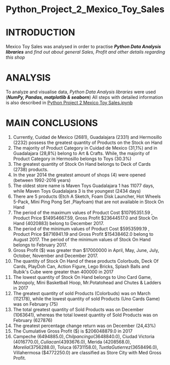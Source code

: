 # Python_Project_2_Mexico_Toy_Sales
# INTRODUCTION

Mexico Toy Sales was analysed in order to practise ***Python Data Analysis libraries*** and _find out about general Sales, Profit and other details regarding this shop_

# ANALYSIS

To analyze and visualise data, _Python Data Analysis libraries_ were used (***NumPy, Pandas, matplotlib & seaborn***)
All steps with detailed information is also described in [Python Project 2 Mexico Toy Sales.ipynb](https://github.com/Longwinter93/Python_Data_Analysis_Libraries_Projects/blob/main/Python_Project_2_Mexico_Toy_Sales/Python%20Project%202%20Mexico%20Toy%20Sales.ipynb)

# MAIN CONCLUSIONS

1. Currently, Cuidad de Mexico (2681), Guadalajara (2331) and  Hermosillo	(2232) possess the greatest quantity of Products on the Stock on Hand 
2. The majority of Product Category in Cuidad de Mexico (31,1%) and in Guadalajara (28,8%) belong to Art & Crafts. While, the majority of Product Category in Hermosillo belongs to Toys (30.3%)
3. The greatest quantity of Stock On Hand belongs to Deck of Cards (2738) products.
4. In the year 2014 the greatest amount of shops (4) were opened (between 1992-2016 years)
5. The oldest store name is Maven Toys Guadalajara 1 has 11077 days, while Maven Toys Guadalajara 3 is the youngest (2434 days)
6. There are 5 products (Etch A Sketch, Foam Disk Launcher, Hot Wheels 5-Pack, Mini Ping Pong Set	,Playfoam) that are not available in Stock On Hand 
7. The period of the maximum values of Product Cost  $10795351.59 , Product Price $14954667.59, Gross Profit $23644517.0 and Stock On Hand (4020883) belong to December 2017.
8. The period of the minimum values of Product Cost  $5953599.19 , Product Price  $8716941.19 and  Gross Profit $15438462.0 belong to August 2017. The period of the minimum values of Stock On Hand belongs to February 2017.
9. Gross Profit ($) was greater than $17000000 in April, May, June, July, October, November and December 2017.
10.  The quantity of Stock On Hand of these products Colorbuds, Deck Of Cards, PlayDoh Can,	Action Figure, Lego Bricks, Splash Balls and  Rubik's Cube were greater than 400000 in 2017
11. The lowest quantity of Stock On Hand belongs to Uno Card Game, Monopoly, Mini Basketball Hoop, Mr.Potatohead and Chutes & Ladders in 2017
12. The greatest quantity of sold Products (Colorbuds) was on March (112178), while the lowest quantity of sold Products (Uno Cards Game) was on February (75)
13. The total greatest quantity of Sold Products was on December (1063641), whereas the total lowest quantity of Sold Products was on February (627876)
14. The greatest percentage change return was on December (24,43%)
15. The Cumulative Gross Profit ($) is $206048879.0 in 2017
16. Campeche ($6494885.0), Chilpancingo ($3648840.0), Ciudad Victoria ($4016770.0), Culiacan ($4393676.0), Merida ($4208568.0) , Morelia ($3756288.0), Toluca ($6731158.0), Tuxtla Gutierrez ($3658496.0), Villahermosa	($4772250.0) are classified as Store City with Med Gross Profit. 
